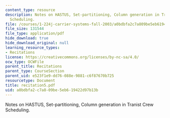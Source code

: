 ```yaml
---
content_type: resource
description: Notes on HASTUS, Set-partitioning, Column generation in Tranist Crew
  Scheduling.
file: /courses/1-224j-carrier-systems-fall-2003/a0bdbfa2c7a809be5eb619422d97b13b_recitation5.pdf
file_size: 131544
file_type: application/pdf
hide_download: true
hide_download_original: null
learning_resource_types:
- Recitations
license: https://creativecommons.org/licenses/by-nc-sa/4.0/
ocw_type: OCWFile
parent_title: Recitations
parent_type: CourseSection
parent_uid: e523f1e9-dd76-088e-9881-c6f87670b725
resourcetype: Document
title: recitation5.pdf
uid: a0bdbfa2-c7a8-09be-5eb6-19422d97b13b
---
```

Notes on HASTUS, Set-partitioning, Column generation in Tranist Crew Scheduling.